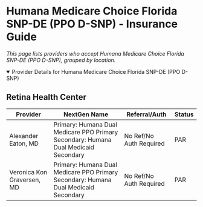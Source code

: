 # Humana Medicare Choice Florida SNP-DE (PPO D-SNP) - Insurance Guide

*This page lists providers who accept Humana Medicare Choice Florida SNP-DE (PPO D-SNP), grouped by location.*

<details open><summary>Provider Details for Humana Medicare Choice Florida SNP-DE (PPO D-SNP)</summary>

## Retina Health Center

| Provider | NextGen Name | Referral/Auth | Status |
|----------|-------------|--------------|--------|
| Alexander Eaton, MD | Primary: Humana Dual Medicare PPO Primary                                                 Secondary: Humana Dual Medicaid Secondary | No Ref/No Auth Required | PAR |
| Veronica Kon Graversen, MD | Primary: Humana Dual Medicare PPO Primary                                                 Secondary: Humana Dual Medicaid Secondary | No Ref/No Auth Required | PAR |

</details>

